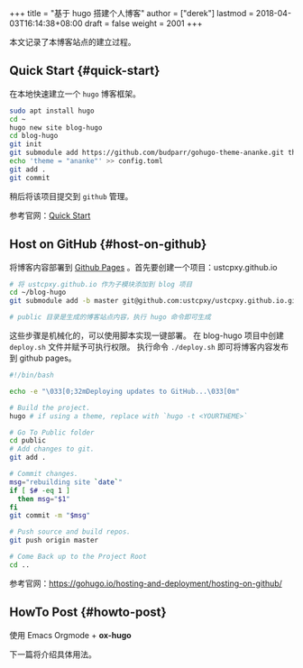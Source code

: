 +++
title = "基于 hugo 搭建个人博客"
author = ["derek"]
lastmod = 2018-04-03T16:14:38+08:00
draft = false
weight = 2001
+++

本文记录了本博客站点的建立过程。


## Quick Start {#quick-start}

在本地快速建立一个 `hugo` 博客框架。

```sh
sudo apt install hugo
cd ~
hugo new site blog-hugo
cd blog-hugo
git init
git submodule add https://github.com/budparr/gohugo-theme-ananke.git themes/ananke
echo 'theme = "ananke"' >> config.toml
git add .
git commit

```

稍后将该项目提交到 `github` 管理。

参考官网：[Quick Start](https://gohugo.io/getting-started/quick-start/)


## Host on GitHub {#host-on-github}

将博客内容部署到 [Github Pages](https://pages.github.com/) 。首先要创建一个项目：ustcpxy.github.io

```sh
# 将 ustcpxy.github.io 作为子模块添加到 blog 项目
cd ~/blog-hugo
git submodule add -b master git@github.com:ustcpxy/ustcpxy.github.io.git public

# public 目录是生成的博客站点内容，执行 hugo 命令即可生成

```

这些步骤是机械化的，可以使用脚本实现一键部署。
在 blog-hugo 项目中创建 `deploy.sh` 文件并赋予可执行权限。
执行命令 `./deploy.sh` 即可将博客内容发布到 github pages。

```sh
#!/bin/bash

echo -e "\033[0;32mDeploying updates to GitHub...\033[0m"

# Build the project.
hugo # if using a theme, replace with `hugo -t <YOURTHEME>`

# Go To Public folder
cd public
# Add changes to git.
git add .

# Commit changes.
msg="rebuilding site `date`"
if [ $# -eq 1 ]
  then msg="$1"
fi
git commit -m "$msg"

# Push source and build repos.
git push origin master

# Come Back up to the Project Root
cd ..
```

参考官网：<https://gohugo.io/hosting-and-deployment/hosting-on-github/>


## HowTo Post {#howto-post}

使用 Emacs Orgmode + **ox-hugo**

下一篇将介绍具体用法。
